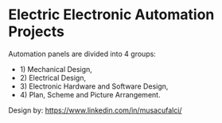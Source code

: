 # Electric Electronic Automation Projects

Automation panels are divided into 4 groups:
- 1) Mechanical Design,
- 2) Electrical Design,
- 3) Electronic Hardware and Software Design,
- 4) Plan, Scheme and Picture Arrangement.

Design by: https://www.linkedin.com/in/musacufalci/
